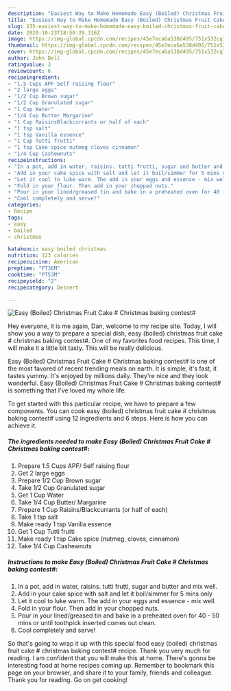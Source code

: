 ```yaml
---
description: "Easiest Way to Make Homemade Easy (Boiled) Christmas Fruit Cake # Christmas baking contest#"
title: "Easiest Way to Make Homemade Easy (Boiled) Christmas Fruit Cake # Christmas baking contest#"
slug: 235-easiest-way-to-make-homemade-easy-boiled-christmas-fruit-cake-christmas-baking-contest
date: 2020-10-23T18:50:29.316Z
image: https://img-global.cpcdn.com/recipes/45e7eca6a538d495/751x532cq70/easy-boiled-christmas-fruit-cake-christmas-baking-contest-recipe-main-photo.jpg
thumbnail: https://img-global.cpcdn.com/recipes/45e7eca6a538d495/751x532cq70/easy-boiled-christmas-fruit-cake-christmas-baking-contest-recipe-main-photo.jpg
cover: https://img-global.cpcdn.com/recipes/45e7eca6a538d495/751x532cq70/easy-boiled-christmas-fruit-cake-christmas-baking-contest-recipe-main-photo.jpg
author: John Bell
ratingvalue: 3
reviewcount: 6
recipeingredient:
- "1.5 Cups APF Self raising flour"
- "2 large eggs"
- "1/2 Cup Brown sugar"
- "1/2 Cup Granulated sugar"
- "1 Cup Water"
- "1/4 Cup Butter Margarine"
- "1 Cup RaisinsBlackcurrants or half of each"
- "1 tsp salt"
- "1 tsp Vanilla essence"
- "1 Cup Tutti frutti"
- "1 tsp Cake spice nutmeg cloves cinnamon"
- "1/4 Cup Cashewnuts"
recipeinstructions:
- "In a pot, add in water, raisins. tutti frutti, sugar and butter and mix well."
- "Add in your cake spice with salt and let it boil/simmer for 5 mins only"
- "Let it cool to luke warm. The add in your eggs and essence - mix well."
- "Fold in your flour. Then add in your chopped nuts."
- "Pour in your lined/greased tin and bake in a preheated oven for 40 - 50 mins or until toothpick inserted comes out clean."
- "Cool completely and serve!"
categories:
- Recipe
tags:
- easy
- boiled
- christmas

katakunci: easy boiled christmas 
nutrition: 123 calories
recipecuisine: American
preptime: "PT36M"
cooktime: "PT53M"
recipeyield: "2"
recipecategory: Dessert

---
```



![Easy (Boiled) Christmas Fruit Cake # Christmas baking contest#](https://img-global.cpcdn.com/recipes/45e7eca6a538d495/751x532cq70/easy-boiled-christmas-fruit-cake-christmas-baking-contest-recipe-main-photo.jpg)

Hey everyone, it is me again, Dan, welcome to my recipe site. Today, I will show you a way to prepare a special dish, easy (boiled) christmas fruit cake # christmas baking contest#. One of my favorites food recipes. This time, I will make it a little bit tasty. This will be really delicious.

Easy (Boiled) Christmas Fruit Cake # Christmas baking contest# is one of the most favored of recent trending meals on earth. It is simple, it's fast, it tastes yummy. It's enjoyed by millions daily. They're nice and they look wonderful. Easy (Boiled) Christmas Fruit Cake # Christmas baking contest# is something that I've loved my whole life.




To get started with this particular recipe, we have to prepare a few components. You can cook easy (boiled) christmas fruit cake # christmas baking contest# using 12 ingredients and 6 steps. Here is how you can achieve it.

<!--inarticleads1-->

##### The ingredients needed to make Easy (Boiled) Christmas Fruit Cake # Christmas baking contest#:

1. Prepare 1.5 Cups APF/ Self raising flour
1. Get 2 large eggs
1. Prepare 1/2 Cup Brown sugar
1. Take 1/2 Cup Granulated sugar
1. Get 1 Cup Water
1. Take 1/4 Cup Butter/ Margarine
1. Prepare 1 Cup Raisins/Blackcurrants (or half of each)
1. Take 1 tsp salt
1. Make ready 1 tsp Vanilla essence
1. Get 1 Cup Tutti frutti
1. Make ready 1 tsp Cake spice (nutmeg, cloves, cinnamon)
1. Take 1/4 Cup Cashewnuts




<!--inarticleads2-->

##### Instructions to make Easy (Boiled) Christmas Fruit Cake # Christmas baking contest#:

1. In a pot, add in water, raisins. tutti frutti, sugar and butter and mix well.
1. Add in your cake spice with salt and let it boil/simmer for 5 mins only
1. Let it cool to luke warm. The add in your eggs and essence - mix well.
1. Fold in your flour. Then add in your chopped nuts.
1. Pour in your lined/greased tin and bake in a preheated oven for 40 - 50 mins or until toothpick inserted comes out clean.
1. Cool completely and serve!




So that's going to wrap it up with this special food easy (boiled) christmas fruit cake # christmas baking contest# recipe. Thank you very much for reading. I am confident that you will make this at home. There's gonna be interesting food at home recipes coming up. Remember to bookmark this page on your browser, and share it to your family, friends and colleague. Thank you for reading. Go on get cooking!
